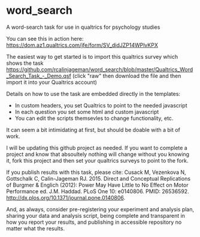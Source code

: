 # word_search
A word-search task for use in qualtrics for psychology studies

You can see this in action here: https://dom.az1.qualtrics.com/jfe/form/SV_didJZP14WPlvKPX

The easiest way to get started is to import this qualtrics survey which shows the task
   https://github.com/rcalinjageman/word_search/blob/master/Qualtrics_Word_Search_Task_-_Demo.qsf
(click "raw" then download the file and then import it into your Qualtrics account)

Details on how to use the task are embedded directly in the templates:
* In custom headers, you set Qualtrics to point to the needed javascript
* In each question you set some html and custom javascript
* You can edit the scripts themsevles to change functionality, etc.  

It can seem a bit intimidating at first, but should be doable with a bit of work.

I will be updating this github project as needed. If you want to complete a project and know that absoultely nothing
will change without you knowing it, fork this project and then set your qualtrics surveys to point to the fork.

If you publish results with this task, please cite:
   Cusack M, Vezenkova N, Gottschalk C, Calin-Jageman RJ. 2015. Direct and Conceptual Replications of Burgmer & Englich (2012): Power May Have Little to No Effect on Motor Performance ed. J.M. Haddad. PLoS One 10: e0140806. PMID: 26536592. http://dx.plos.org/10.1371/journal.pone.0140806.

And, as always, consider pre-registering your experiment and analysis plan, sharing your data and analysis script, being complete and transparent in how you report your results, and publishing in accessible repository no matter what the results.  
